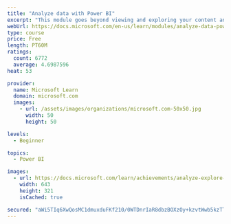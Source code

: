 ```yaml
---
title: "Analyze data with Power BI"
excerpt: "This module goes beyond viewing and exploring your content and explains how to interact with it by working with reports and dashboards to uncover and share new business insights."
webUrl: https://docs.microsoft.com/en-us/learn/modules/analyze-data-power-bi/
type: course
price: Free
length: PT60M
ratings:
  count: 6772
  average: 4.6987596
heat: 53

provider:
  name: Microsoft Learn
  domain: microsoft.com
  images:
    - url: /assets/images/organizations/microsoft.com-50x50.jpg
      width: 50
      height: 50

levels:
  - Beginner

topics:
  - Power BI

images:
  - url: https://docs.microsoft.com/learn/achievements/analyze-explore-data-power-bi-social.png
    width: 643
    height: 321
    isCached: true

secured: "aWi5TIq6XwQosMC1dmuxduFKf210/0WTDnrIaR8dbzBOXzOy+kzvtWwb5kzTTWTrBevsUlbZu4oejLLWq+PljE9bwB9HtlNQczuqrU5ks1/jHLGcpb0bm1YIV1Rr53afNcunSsE+DHisdS9kSekb7pyZxr7aOc3waaQM7uu6b5CcuXrlX9B4tQyNG8H9LFi5iVjot6JWgDewk857yMMwNR/GtTOBrwOu6tJPqm/S5m5pPPv+rSGlWXg0nwDb7W/pE5ggp+6OeMFHd3TIwfhuz5Q3+VEN0tr5KHm3UsGNb9nDirtjJx6wg/cVY8IKi6UU5bxp/SA1Ci9ge7nEGCyR/mqAFwK3SpvjyXgoct5EGJePJ1RWuTkw73fXqe26KTetDTosNi/QIw2IPyRCrRXYrJRSgYvl0cCtxYjrPOXd6wk=;+TwIgRJF9RSDRM5AxCIyqg=="
---
```


